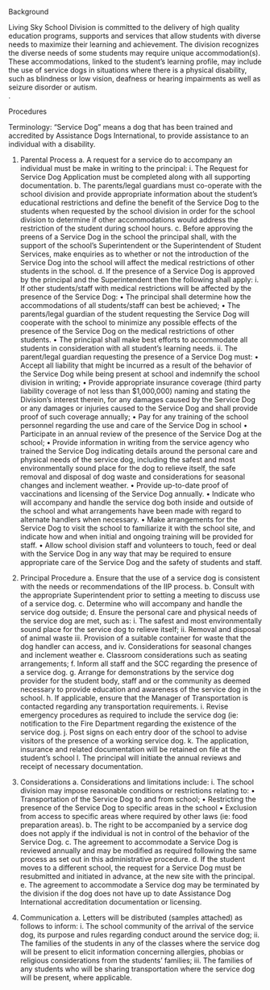 Background

Living Sky School Division is committed to the delivery of high quality education programs, supports and services that allow students with diverse needs to maximize their learning and achievement.  The division recognizes the diverse needs of some students may require unique accommodation(s).  These accommodations, linked to the student’s learning profile, may include the use of service dogs in situations where there is a physical disability, such as blindness or low vision, deafness or hearing impairments as well as seizure disorder or autism.  
.

Procedures

Terminology: “Service Dog” means a dog that has been trained and accredited by Assistance Dogs International, to provide assistance to an individual with a disability.

1. 	Parental Process
a. 	A request for a service do to accompany an individual must be make in writing to the principal:
i.	The Request for Service Dog Application must be completed along with all supporting documentation.
b.	The parents/legal guardians must co-operate with the school division and provide appropriate information about the student’s educational restrictions and define the benefit of the Service Dog to the students when requested by the school division in order for the school division to determine if other accommodations would address the restriction of the student during school hours. 
c.	Before approving the preens of a Service Dog in the school the principal shall, with the support of the school’s Superintendent or the Superintendent of Student Services, make enquiries as to whether or not the introduction of the Service Dog into the school will affect the medical restrictions of other students in the school.
d.	If the presence of a Service Dog is approved by the principal and the Superintendent then the following shall apply:
i.	If other students/staff with medical restrictions will be affected by the presence of the Service Dog:
•	The principal shall determine how the accommodations of all students/staff can best be achieved;
•	The parents/legal guardian of the student requesting the Service Dog will cooperate with the school to minimize any possible effects of the presence of the Service Dog on the medical restrictions of other students.
•	The principal shall make best efforts to accommodate all students in consideration with all student’s learning needs.
ii.	The parent/legal guardian requesting the presence of a Service Dog must:
•	Accept all liability that might be incurred as a result of the behavior of the Service Dog while being present at school and indemnify the school division  in writing;
•	Provide appropriate insurance coverage (third party liability coverage of not less than $1,000,000) naming and stating the Division’s interest therein, for any damages caused by the Service Dog or any damages or injuries caused to the Service Dog and shall provide proof of such coverage annually;
•	Pay for any training of the school personnel regarding the use and care of the Service Dog in school
•	Participate in an annual review of the presence of the Service Dog at the school;
•	Provide information in writing from the service agency who trained the Service Dog indicating details around the personal care and physical needs of the service dog, including the safest and most environmentally sound place for the dog to relieve itself, the safe removal and disposal of dog waste and considerations for seasonal changes and inclement weather.
•	Provide up-to-date proof of vaccinations and licensing of the Service Dog annually.
•	Indicate who will accompany and handle the service dog both inside and outside of the school and what arrangements have been made with regard to alternate handlers when necessary.
•	Make arrangements for the Service Dog to visit the school to familiarize it with the school site, and indicate how and when initial and ongoing training will be provided for staff.
•	Allow school division staff and volunteers to touch, feed or deal with the Service Dog in any way that may be required to ensure appropriate care of the Service Dog and the safety of students and staff. 

2.	Principal Procedure
a.	Ensure that the use of a service dog is consistent with the needs or recommendations of the IIP process.
b.	Consult with the appropriate Superintendent prior to setting a meeting to discuss use of a service dog. 
c.	Determine who will accompany and handle the service dog outside;
d.	Ensure the personal care and physical needs of the service dog are met, such as:
i.	The safest and most environmentally sound place for the service dog to relieve itself;
ii.	Removal and disposal of animal waste
iii.	Provision of a suitable container for waste that the dog handler can access, and
iv.	Considerations for seasonal changes and inclement weather
e.	Classroom considerations such as seating arrangements;
f.	Inform all staff and the SCC regarding the presence of a service dog.
g.	Arrange for demonstrations by the service dog provider for the student body, staff and or the community as deemed necessary to provide education and awareness of the service dog in the school.
h.	If applicable, ensure that the Manager of Transportation is contacted regarding any transportation requirements. 
i.	Revise emergency procedures as required to include the service dog (ie: notification to the Fire Department regarding the existence of the service dog. 
j.	Post signs on each entry door of the school to advise visitors of the presence of a working service dog.
k.	The application, insurance and related documentation will be retained on file at the student’s school
l.	The principal will initiate the annual reviews and receipt of necessary documentation. 

3.	Considerations
a.	Considerations and limitations include:
i.	The school division may impose reasonable conditions or restrictions relating to:
•	Transportation of the Service Dog to and from school;
•	Restricting the presence of the Service Dog to specific areas in the school
•	Exclusion from access to specific areas where required by other laws (ie: food preparation areas).
b.	The right to be accompanied by a service dog does not apply if the individual is not in control of the behavior of the Service Dog.
c.	The agreement to accommodate a Service Dog is reviewed annually and may be modified as required following the same process as set out in this administrative procedure.
d.	If the student moves to a different school, the request for a Service Dog must be resubmitted and initiated in advance, at the new site with the principal.
e.	The agreement to accommodate a Service dog may be terminated by the division if the dog does not have up to date Assistance Dog International accreditation documentation or licensing.

4.	Communication
a.	Letters will be distributed (samples attached) as follows to inform:
i.	The school community of the arrival of the service dog, its purpose and rules regarding conduct around the service dog;
ii.	The families of the students in any of the classes where the service dog will be present to elicit information concerning allergies, phobias or religious considerations from the students’ families;
iii.	The families of any students who will be sharing transportation where the service dog will be present, where applicable.  
